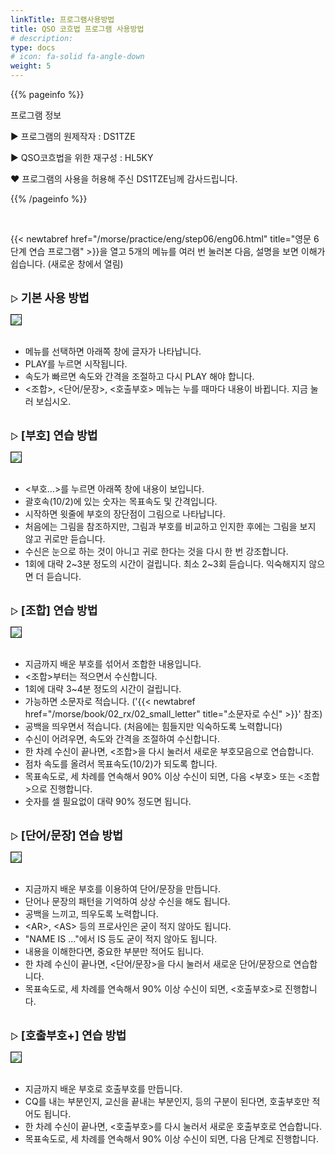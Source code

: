 ```yaml
---
linkTitle: 프로그램사용방법
title: QSO 코흐법 프로그램 사용방법
# description: 
type: docs
# icon: fa-solid fa-angle-down
weight: 5
---
```


{{% pageinfo %}}

프로그램 정보

▶ 프로그램의 원제작자 : DS1TZE

▶ QSO코흐법을 위한 재구성 : HL5KY

❤ 프로그램의 사용을 허용해 주신 DS1TZE님께 감사드립니다.

{{% /pageinfo %}}

<br>

{{< newtabref href="/morse/practice/eng/step06/eng06.html" title="영문 6단계 연습 프로그램" >}}을 열고 5개의 메뉴를 여러 번 눌러본 다음, 설명을 보면 이해가 쉽습니다. (새로운 창에서 열림)
<br><br>

▷ <b><span style="font-size:130%">기본 사용 방법</span></b>

<img src="/morse/img/menu_1.png" border="1" >
<br><br>

- 메뉴를 선택하면 아래쪽 창에 글자가 나타납니다.
- PLAY를 누르면 시작됩니다.
- 속도가 빠르면 속도와 간격을 조절하고 다시 PLAY 해야 합니다.
- <조합>, <단어/문장>, <호출부호> 메뉴는 누를 때마다 내용이 바뀝니다. 지금 눌러 보십시오.
<br><br>

▷ <b><span style="font-size:130%">[부호] 연습 방법</span></b>

<img src="/morse/img/menu_2.png" border="1" >
<br><br>

- <부호...>를 누르면 아래쪽 창에 내용이 보입니다.
- 괄호속(10/2)에 있는 숫자는 목표속도 및 간격입니다.
- 시작하면 윗줄에 부호의 장단점이 그림으로 나타납니다.
- 처음에는 그림을 참조하지만, 그림과 부호를 비교하고 인지한 후에는 그림을 보지 않고 귀로만 듣습니다.
- 수신은 눈으로 하는 것이 아니고 귀로 한다는 것을 다시 한 번 강조합니다.
- 1회에 대략 2~3분 정도의 시간이 걸립니다. 최소 2~3회 듣습니다. 익숙해지지 않으면 더 듣습니다.
<br><br>

▷ <b><span style="font-size:130%">[조합] 연습 방법</span></b>

<img src="/morse/img/menu_3.png" border="1" >
<br><br>

- 지금까지 배운 부호를 섞어서 조합한 내용입니다.
- <조합>부터는 적으면서 수신합니다.
- 1회에 대략 3~4분 정도의 시간이 걸립니다.
- 가능하면 소문자로 적습니다. ('{{< newtabref href="/morse/book/02_rx/02_small_letter" title="소문자로 수신" >}}' 참조)
- 공백을 띄우면서 적습니다. (처음에는 힘들지만 익숙하도록 노력합니다)
- 수신이 어려우면, 속도와 간격을 조절하여 수신합니다.
- 한 차례 수신이 끝나면, <조합>을 다시 눌러서 새로운 부호모음으로 연습합니다.
- 점차 속도를 올려서 목표속도(10/2)가 되도록 합니다.
- 목표속도로, 세 차례를 연속해서 90% 이상 수신이 되면, 다음 <부호> 또는 <조합>으로 진행합니다.
- 숫자를 셀 필요없이 대략 90% 정도면 됩니다.
<br><br>

▷ <b><span style="font-size:130%">[단어/문장] 연습 방법</span></b>

<img src="/morse/img/menu_4.png" border="1" >
<br><br>

- 지금까지 배운 부호를 이용하여 단어/문장을 만듭니다.
- 단어나 문장의 패턴을 기억하여 상상 수신을 해도 됩니다.
- 공백을 느끼고, 띄우도록 노력합니다.
- &lt;AR&gt;, &lt;AS&gt; 등의 프로사인은 굳이 적지 않아도 됩니다.
- "NAME IS ..."에서 IS 등도 굳이 적지 않아도 됩니다.
- 내용을 이해한다면, 중요한 부분만 적어도 됩니다.
- 한 차례 수신이 끝나면, <단어/문장>을 다시 눌러서 새로운 단어/문장으로 연습합니다.
- 목표속도로, 세 차례를 연속해서 90% 이상 수신이 되면, <호출부호>로 진행합니다.
<br><br>

▷ <b><span style="font-size:130%">[호출부호+] 연습 방법</span></b>

<img src="/morse/img/menu_5.png" border="1" >
<br><br>

- 지금까지 배운 부호로 호출부호를 만듭니다.
- CQ를 내는 부분인지, 교신을 끝내는 부분인지, 등의 구분이 된다면, 호출부호만 적어도 됩니다.
- 한 차례 수신이 끝나면, <호출부호>를 다시 눌러서 새로운 호출부호로 연습합니다.
- 목표속도로, 세 차례를 연속해서 90% 이상 수신이 되면, 다음 단계로 진행합니다.




